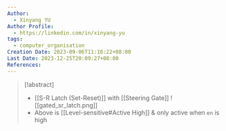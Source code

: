 ```yaml
---
Author:
  - Xinyang YU
Author Profile:
  - https://linkedin.com/in/xinyang-yu
tags:
  - computer_organisation
Creation Date: 2023-09-06T11:16:22+08:00
Last Date: 2023-12-25T20:09:27+08:00
References: 
---
```

>[!abstract]
>- [[S-R Latch (Set-Reset)]] with [[Steering Gate]]
>![[gated_sr_latch.png]]
>- Above is [[Level-sensitive#Active High]]  & only active when ``en`` is high